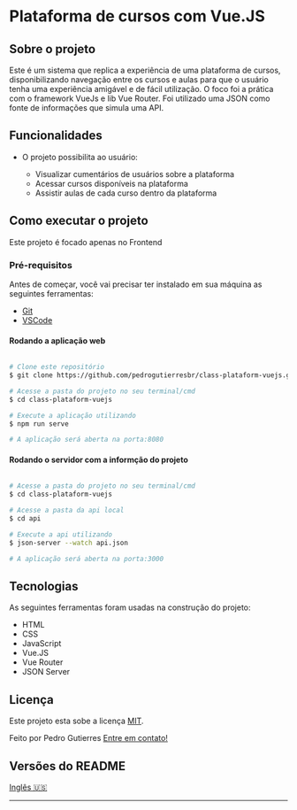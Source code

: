 # Plataforma de cursos com Vue.JS

## Sobre o projeto

Este é um sistema que replica a experiência de uma plataforma de cursos, disponibilizando navegação entre os cursos e aulas para que o usuário tenha uma experiência amigável e de fácil utilização. O foco foi a prática com o framework VueJs e lib Vue Router. Foi utilizado uma JSON como fonte de informações que simula uma API.

## Funcionalidades

-   O projeto possibilita ao usuário:

    -   Visualizar cumentários de usuários sobre a plataforma
    -   Acessar cursos disponíveis na plataforma
    -   Assistir aulas de cada curso dentro da plataforma

## Como executar o projeto

Este projeto é focado apenas no Frontend

### Pré-requisitos

Antes de começar, você vai precisar ter instalado em sua máquina as seguintes ferramentas:

-   [Git](https://git-scm.com)
-   [VSCode](https://code.visualstudio.com/)

#### Rodando a aplicação web

```bash

# Clone este repositório
$ git clone https://github.com/pedrogutierresbr/class-plataform-vuejs.git

# Acesse a pasta do projeto no seu terminal/cmd
$ cd class-plataform-vuejs

# Execute a aplicação utilizando
$ npm run serve

# A aplicação será aberta na porta:8080

```

#### Rodando o servidor com a informção do projeto

```bash

# Acesse a pasta do projeto no seu terminal/cmd
$ cd class-plataform-vuejs

# Acesse a pasta da api local
$ cd api

# Execute a api utilizando
$ json-server --watch api.json

# A aplicação será aberta na porta:3000

```

## Tecnologias

As seguintes ferramentas foram usadas na construção do projeto:

-   HTML
-   CSS
-   JavaScript
-   Vue.JS
-   Vue Router
-   JSON Server

## Licença

Este projeto esta sobe a licença [MIT](./LICENSE).

Feito por Pedro Gutierres [Entre em contato!](https://www.linkedin.com/in/pedro-gutierres/)

## Versões do README

[Inglês 🇺🇸](./README-en.md)

---
